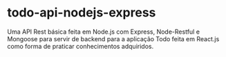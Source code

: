 # todo-api-nodejs-express

Uma API Rest básica feita em Node.js com Express, Node-Restful e Mongoose para servir de backend para a aplicação Todo feita em React.js como forma de praticar conhecimentos adquiridos.